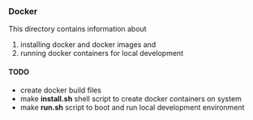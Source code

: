 ### Docker

This directory contains information about

1) installing docker and docker images and
2) running docker containers for local development

#### TODO

- create docker build files
- make **install.sh** shell script to create docker containers on system
- make **run.sh** script to boot and run local development environment
